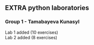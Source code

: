 ## EXTRA python laboratories
### Group 1 - Tamabayeva Kunasyl
Lab 1 added (10 exercises)</br>
Lab 2 added (8 exercises)</br>
